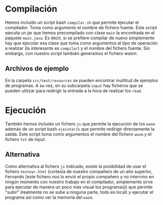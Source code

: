 # Compilación

Hemos incluido un script bash `compilar.sh` que permite ejecutar el compilador.
Toma como argumento el nombre de fichero fuente. Este script ejecuta
un jar que hemos precompilado con clase `main` la encontrada en el paquete
`main.java`. Es decir, si se prefiere compilar de nuevo simplemente hay que
ejecutar esa clase que toma como argumentos el tipo de operación a realizar (la
interesante es `compilar`) y el nombre del fichero fuente. Sin embargo, con
nuestro script también generamos el fichero *wasm*.

## Archivos de ejemplo

En la carpeta `src/test/resources` se pueden encontrar multitud de ejemplos de
programas. A su vez, en su subcarpeta `input` hay ficheros que se pueden
utilizar para redirigir la entrada a la hora de realizar los `read`.

# Ejecución

También hemos incluido un fichero `js` que permite la ejecución de los `wasm`
además de un script bash `ejecutarJs` que permite redirigir directamente la salida.
Este script toma como argumentos el nombre del fichero `wasm` y el fichero `txt`
de input.

## Alternativa

Como alternativa al fichero `js` indicado, existe la posibilidad de usar el
fichero `testear.html` (cortesía de nuestro compañero de un año superior,
Fernando [este fichero nos lo envió el propio compañero y no intervino en
ningún momento con nuestro trabajo en el compilador, simplemente sirve para
ejecutar de manera un poco más visual los programas]) que permite "subir"
(realmente no se sube a ninguna parte, todo es local) y ejecutar el programa
así como ver la memoria del `wasm`.
